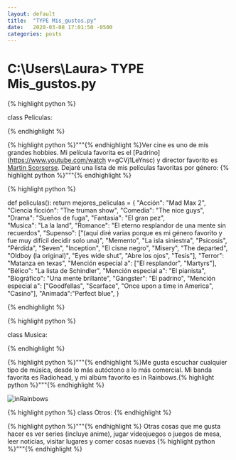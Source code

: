 ```yaml
---
layout: default
title:  "TYPE Mis_gustos.py"
date:   2020-03-08 17:01:50 -0500
categories: posts
---
```

# C:\Users\Laura> TYPE Mis_gustos.py 
<!-- {: style="color: red; opacity: 0.80;" } -->

{% highlight python %}

class Peliculas:

{% endhighlight %}

{% highlight python %}"""{% endhighlight %}Ver cine es uno de mis grandes hobbies. Mi película favorita es el [Padrino](https://www.youtube.com/watch v=gCVj1LeYnsc) y director favorito es [Martin Scorserse](https://www.youtube.com/watch?v=4vzsz5purFM). Dejaré una lista de mis películas favoritas por género: {% highlight python %}"""{% endhighlight %}

{% highlight python %}

  def peliculas():
    return mejores_peliculas = {
    "Acción": "Mad Max 2",
    "Ciencia ficción": "The truman show",
    "Comedia": "The nice guys",
    "Drama": "Sueños de fuga",
    "Fantasía": "El gran pez",   
    "Musica": "La la land",
    "Romance": "El eterno resplandor de una mente sin recuerdos",
    "Supenso": ["(aquí diré varias porque es mi género favorito y fue muy difícil decidir solo una)", "Memento", "La isla siniestra", "Psicosis", "Pérdida", "Seven", "Inception", "El cisne negro", "Misery", "The departed", "Oldboy (la original)", "Eyes wide shut", "Abre los ojos", "Tesis"],
    "Terror":  "Matanza en texas", "Mención especial a": ["El resplandor", "Martyrs"],
    "Bélico": "La lista de Schindler", "Mención especial a": "El pianista",
    "Biográfico": "Una mente brillante",
    "Gángster": "El padrino", "Mención especial a": ["Goodfellas", "Scarface", "Once upon a time in America", "Casino"],
    "Animada":"Perfect blue",
    }

{% endhighlight %}

{% highlight python %}

class Musica:

{% endhighlight %}

{% highlight python %}"""{% endhighlight %}Me gusta escuchar cualquier tipo de música, desde lo más autóctono a lo más comercial. Mi banda favorita es Radiohead, y mi albúm favorito es in Rainbows.{% highlight python %}"""{% endhighlight %}

![inRainbows](https://c-sf.smule.com/sf/s32/arr/0e/67/fdf92dd2-d8e6-4446-a07b-e747119afad3.jpg)

{% highlight python %}
class Otros:
{% endhighlight %}

{% highlight python %}"""{% endhighlight %} Otras cosas que me gusta hacer es ver series (incluye anime), jugar videojuegos o juegos de mesa, leer noticias, visitar lugares y comer cosas nuevas {% highlight python %}"""{% endhighlight %}

